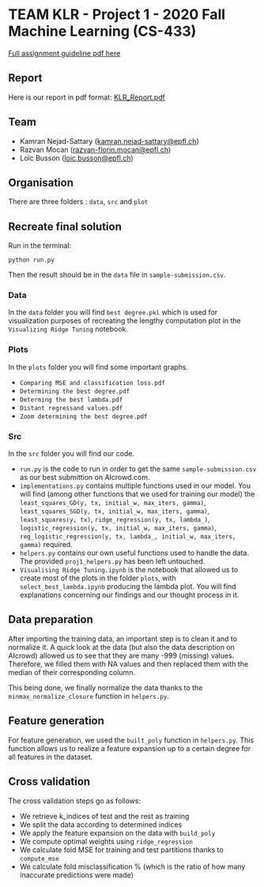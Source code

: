 # TEAM KLR - Project 1 - 2020 Fall Machine Learning (CS-433)

[Full assignment guideline pdf here](https://github.com/epfml/ML_course/blob/master/projects/project1/project1_description.pdf)

## Report

Here is our report in pdf format: [KLR_Report.pdf](KLR_Report.pdf)

## Team

- Kamran Nejad-Sattary (kamran.nejad-sattary@epfl.ch)
- Razvan Mocan (razvan-florin.mocan@epfl.ch)
- Loïc Busson (loic.busson@epfl.ch)

## Organisation

There are three folders : `data`, `src` and `plot`

## Recreate final solution

Run in the terminal:

```
python run.py
```

Then the result should be in the `data` file in `sample-submission.csv`. 

### Data

In the `data` folder you will find `best degree.pkl` which is used for visualization purposes of recreating the lengthy computation plot in the `Visualizing Ridge Tuning` notebook.

### Plots

In the `plots` folder you will find some important graphs.

- `Comparing MSE and classification loss.pdf`
- `Determining the best degree.pdf`
- `Determing the best lambda.pdf`
- `Distant regressand values.pdf`
- `Zoom determining the best degree.pdf`

### Src

In the `src` folder you will find our code. 

- `run.py` is the code to run in order to get the same `sample-submission.csv` as our best submittion on AIcrowd.com.
- `implementations.py` contains multiple functions used in our model. You will find (among other functions that we used for training our model) the `least_squares_GD(y, tx, initial_w, max_iters, gamma)`, `least_squares_SGD(y, tx, initial_w, max_iters, gamma)`, `least_squares(y, tx)`, `ridge_regression(y, tx, lambda_)`, `logistic_regression(y, tx, initial_w, max_iters, gamma)`, `reg_logistic_regression(y, tx, lambda_, initial_w, max_iters, gamma)` required.
- `helpers.py` contains our own useful functions used to handle the data. The provided `proj1_helpers.py` has been left untouched.
- `Visualising Ridge Tuning.ipynb` is the notebook that allowed us to create most of the plots in the folder `plots`, with `select_best_lambda.ipynb` producing the lambda plot. You will find explanations concerning our findings and our thought process in it.

## Data preparation

After importing the training data, an important step is to clean it and to normalize it. A quick look at the data (but also the data description on AIcrowd) allowed us to see that they are many -999 (missing) values. Therefore, we filled them with NA values and then replaced them with the median of their corresponding column.

This being done, we finally normalize the data thanks to the `minmax_normalize_closure` function in `helpers.py`. 

## Feature generation

For feature generation, we used the `built_poly` function in `helpers.py`. This function allows us to realize a feature expansion up to a certain degree for all features in the dataset. 

## Cross validation

The cross validation steps go as follows:

- We retrieve k_indices of test and the rest as training
- We split the data according to determined indices
- We apply the feature expansion on the data with `build_poly`
- We compute optimal weights using `ridge_regression`
- We calculate fold MSE for training and test partitions thanks to `compute_mse`
- We calculate fold misclassification % (which is the ratio of how many inaccurate predictions were made)


